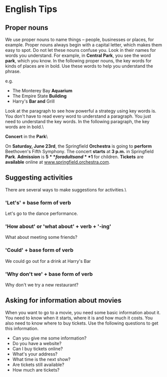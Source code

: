 # English Tips

## Proper nouns

We use proper nouns to name things – people, businesses or places, for example. Proper nouns always begin with a capital letter, 
which makes them easy to spot. Do not let these nouns confuse you. Look in their names for words you understand. For example, 
in **Central Park**, you see the word **park**, which you know. In the following proper nouns, the key words for kinds of places are in bold. 
Use these words to help you understand the phrase.

e.g.
- The Monterey Bay **Aquarium**
- The Empire State **Building**
- Harry's **Bar and** Grill

Look at the paragraph to see how powerful a strategy using key words is. You don't have to read every word to understand a paragraph. 
You just need to understand the key words. In the following paragraph, the key words are in bold.\

**Concert** in the **Park**\

On **Saturday, June 23rd**, the Springfield **Orchestra** is going to **perform** Beethoven's Fifth Symphony. 
The concert **starts** at **3 p.m.** in Springfield **Park**. 
**Admission** is **$5** for adults and **$1** for children. **Tickets** are **available** online at www.springfield.orchestra.com.

## Suggesting activities
There are several ways to make suggestions for activities.\

### 'Let's' + base form of verb
Let's go to the dance performance.

### 'How about' or 'what about' + verb + '-ing'
What about meeting some friends?

### 'Could' + base form of verb
We could go out for a drink at Harry's Bar

### 'Why don't we' + base form of verb
Why don't we try a new restaurant?

## Asking for information about movies
When you want to go to a movie, you need some basic information about it. You need to know when it starts, 
where it is and how much it costs. You also need to know where to buy tickets. Use the following questions 
to get this information.

- Can you give me some information?
- Do you have a website?
- Can I buy tickets online?
- What's your address?
- What time is the next show?
- Are tickets still available?
- How much are tickets?
